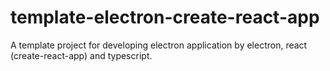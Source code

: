 # template-electron-create-react-app
A template project for developing electron application by electron, react (create-react-app) and typescript.
